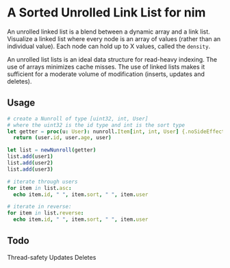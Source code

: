 # A Sorted Unrolled Link List for nim

An unrolled linked list is a blend between a dynamic array and a link list. Visualize a linked list where every node is an array of values (rather than an individual value). Each node can hold up to X values, called the `density`.

An unrolled list lists is an ideal data structure for read-heavy indexing. The use of arrays minimizes cache misses. The use of linked lists makes it sufficient for a moderate volume of modification (inserts, updates and deletes).

## Usage
```nim
# create a Nunroll of type [uint32, int, User]
# where the uint32 is the id type and int is the sort type
let getter = proc(u: User): nunroll.Item[int, int, User] {.noSideEffect.} =
  return (user.id, user.age, user)

let list = newNunroll(getter)
list.add(user1)
list.add(user2)
list.add(user3)

# iterate through users
for item in list.asc:
  echo item.id, " ", item.sort, " ", item.user

# iterate in reverse:
for item in list.reverse:
  echo item.id, " ", item.sort, " ", item.user
```

## Todo
Thread-safety
Updates
Deletes
